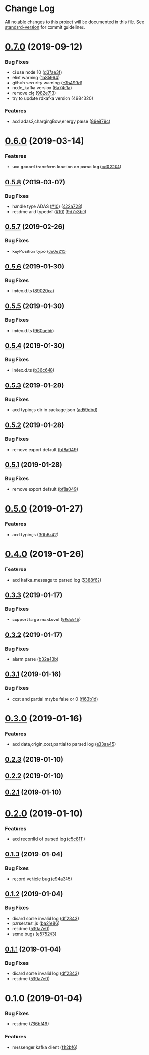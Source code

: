 # Change Log

All notable changes to this project will be documented in this file. See [standard-version](https://github.com/conventional-changelog/standard-version) for commit guidelines.

<a name="0.7.0"></a>
# [0.7.0](https://github.com/36node/shanghaibus-messenger/compare/v0.6.0...v0.7.0) (2019-09-12)


### Bug Fixes

* ci use node 10 ([d37ae3f](https://github.com/36node/shanghaibus-messenger/commit/d37ae3f))
* elint warning ([1a85964](https://github.com/36node/shanghaibus-messenger/commit/1a85964))
* github security warning ([c3b499d](https://github.com/36node/shanghaibus-messenger/commit/c3b499d))
* node_kafka version ([6a74e1a](https://github.com/36node/shanghaibus-messenger/commit/6a74e1a))
* remove clg ([982e713](https://github.com/36node/shanghaibus-messenger/commit/982e713))
* try to update rdkafka version ([4984320](https://github.com/36node/shanghaibus-messenger/commit/4984320))


### Features

* add adas2,chargingBow,energy parse ([89e879c](https://github.com/36node/shanghaibus-messenger/commit/89e879c))



<a name="0.6.0"></a>
# [0.6.0](https://github.com/36node/shanghaibus-messenger/compare/v0.5.8...v0.6.0) (2019-03-14)


### Features

* use gcoord transform loaction on parse log ([ed92264](https://github.com/36node/shanghaibus-messenger/commit/ed92264))



<a name="0.5.8"></a>
## [0.5.8](https://github.com/36node/shanghaibus-messenger/compare/v0.5.7...v0.5.8) (2019-03-07)


### Bug Fixes

* handle type ADAS ([#10](https://github.com/36node/shanghaibus-messenger/issues/10)) ([422a728](https://github.com/36node/shanghaibus-messenger/commit/422a728))
* readme and typedef ([#10](https://github.com/36node/shanghaibus-messenger/issues/10)) ([9d7c3b0](https://github.com/36node/shanghaibus-messenger/commit/9d7c3b0))



<a name="0.5.7"></a>
## [0.5.7](https://github.com/36node/shanghaibus-messenger/compare/v0.5.6...v0.5.7) (2019-02-26)


### Bug Fixes

* keyPosition typo ([de6e213](https://github.com/36node/shanghaibus-messenger/commit/de6e213))



<a name="0.5.6"></a>
## [0.5.6](https://github.com/36node/shanghaibus-messenger/compare/v0.5.5...v0.5.6) (2019-01-30)


### Bug Fixes

* index.d.ts ([89020da](https://github.com/36node/shanghaibus-messenger/commit/89020da))



<a name="0.5.5"></a>
## [0.5.5](https://github.com/36node/shanghaibus-messenger/compare/v0.5.4...v0.5.5) (2019-01-30)


### Bug Fixes

* index.d.ts ([960aebb](https://github.com/36node/shanghaibus-messenger/commit/960aebb))



<a name="0.5.4"></a>
## [0.5.4](https://github.com/36node/shanghaibus-messenger/compare/v0.5.3...v0.5.4) (2019-01-30)


### Bug Fixes

* index.d.ts ([b36c648](https://github.com/36node/shanghaibus-messenger/commit/b36c648))



<a name="0.5.3"></a>
## [0.5.3](https://github.com/36node/shanghaibus-messenger/compare/v0.5.2...v0.5.3) (2019-01-28)


### Bug Fixes

* add typings dir in package.json ([ad59dbd](https://github.com/36node/shanghaibus-messenger/commit/ad59dbd))



<a name="0.5.2"></a>
## [0.5.2](https://github.com/36node/shanghaibus-messenger/compare/v0.5.0...v0.5.2) (2019-01-28)


### Bug Fixes

* remove export default ([bf8a049](https://github.com/36node/shanghaibus-messenger/commit/bf8a049))



<a name="0.5.1"></a>
## [0.5.1](https://github.com/36node/shanghaibus-messenger/compare/v0.5.0...v0.5.1) (2019-01-28)


### Bug Fixes

* remove export default ([bf8a049](https://github.com/36node/shanghaibus-messenger/commit/bf8a049))



<a name="0.5.0"></a>
# [0.5.0](https://github.com/36node/shanghaibus-messenger/compare/v0.4.0...v0.5.0) (2019-01-27)


### Features

* add typings ([30b6a42](https://github.com/36node/shanghaibus-messenger/commit/30b6a42))



<a name="0.4.0"></a>
# [0.4.0](https://github.com/36node/shanghaibus-messenger/compare/v0.3.3...v0.4.0) (2019-01-26)


### Features

* add kafka_message to parsed log ([5388f62](https://github.com/36node/shanghaibus-messenger/commit/5388f62))



<a name="0.3.3"></a>
## [0.3.3](https://github.com/36node/shanghaibus-messenger/compare/v0.3.2...v0.3.3) (2019-01-17)


### Bug Fixes

* support large maxLevel ([56dc515](https://github.com/36node/shanghaibus-messenger/commit/56dc515))



<a name="0.3.2"></a>
## [0.3.2](https://github.com/36node/shanghaibus-messenger/compare/v0.3.1...v0.3.2) (2019-01-17)


### Bug Fixes

* alarm parse ([b32a43b](https://github.com/36node/shanghaibus-messenger/commit/b32a43b))



<a name="0.3.1"></a>
## [0.3.1](https://github.com/36node/shanghaibus-messenger/compare/v0.3.0...v0.3.1) (2019-01-16)


### Bug Fixes

* cost and partial maybe false or 0 ([f163b1d](https://github.com/36node/shanghaibus-messenger/commit/f163b1d))



<a name="0.3.0"></a>
# [0.3.0](https://github.com/36node/shanghaibus-messenger/compare/v0.2.3...v0.3.0) (2019-01-16)


### Features

* add data,origin,cost,partial to parsed log ([e33aa45](https://github.com/36node/shanghaibus-messenger/commit/e33aa45))



<a name="0.2.3"></a>
## [0.2.3](https://github.com/36node/shanghaibus-messenger/compare/v0.2.2...v0.2.3) (2019-01-10)



<a name="0.2.2"></a>
## [0.2.2](https://github.com/36node/shanghaibus-messenger/compare/v0.2.1...v0.2.2) (2019-01-10)



<a name="0.2.1"></a>
## [0.2.1](https://github.com/36node/shanghaibus-messenger/compare/v0.2.0...v0.2.1) (2019-01-10)



<a name="0.2.0"></a>
# [0.2.0](https://github.com/36node/shanghaibus-messenger/compare/v0.1.3...v0.2.0) (2019-01-10)


### Features

* add recordId of parsed log ([c5c8111](https://github.com/36node/shanghaibus-messenger/commit/c5c8111))



<a name="0.1.3"></a>
## [0.1.3](https://github.com/36node/shanghaibus-messenger/compare/v0.1.2...v0.1.3) (2019-01-04)


### Bug Fixes

* record vehicle bug ([e94a345](https://github.com/36node/shanghaibus-messenger/commit/e94a345))



<a name="0.1.2"></a>
## [0.1.2](https://github.com/36node/shanghaibus-messenger/compare/v0.1.0...v0.1.2) (2019-01-04)


### Bug Fixes

* dicard some invalid log ([dff2343](https://github.com/36node/shanghaibus-messenger/commit/dff2343))
* parser.test.js ([ba21e86](https://github.com/36node/shanghaibus-messenger/commit/ba21e86))
* readme ([530a7e0](https://github.com/36node/shanghaibus-messenger/commit/530a7e0))
* some bugs ([e575243](https://github.com/36node/shanghaibus-messenger/commit/e575243))



<a name="0.1.1"></a>
## [0.1.1](https://github.com/36node/shanghaibus-messenger/compare/v0.1.0...v0.1.1) (2019-01-04)


### Bug Fixes

* dicard some invalid log ([dff2343](https://github.com/36node/shanghaibus-messenger/commit/dff2343))
* readme ([530a7e0](https://github.com/36node/shanghaibus-messenger/commit/530a7e0))



<a name="0.1.0"></a>
# 0.1.0 (2019-01-04)


### Bug Fixes

* readme ([766bf49](https://github.com/36node/shanghaibus-messenger/commit/766bf49))


### Features

* messenger kafka client ([f1f2bf6](https://github.com/36node/shanghaibus-messenger/commit/f1f2bf6))
